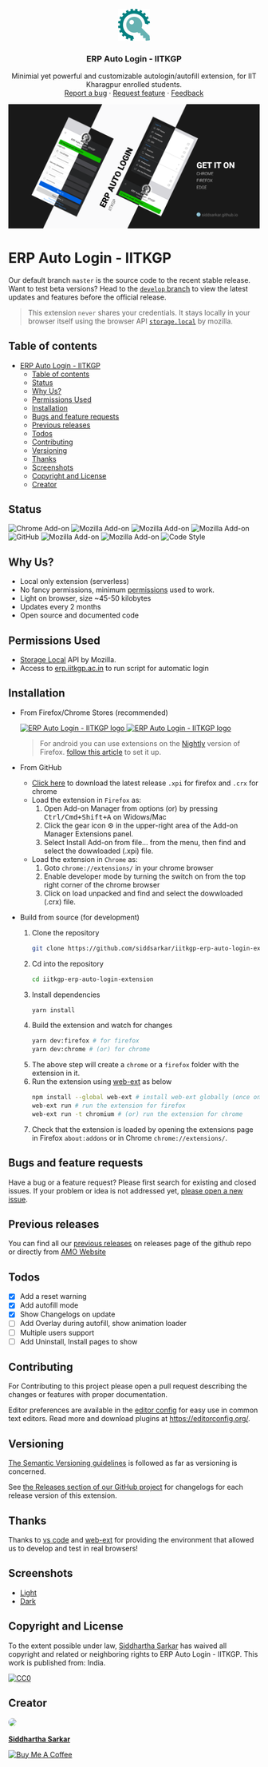 <p align="center">
  <a href="https://addons.mozilla.org/en-US/firefox/addon/erp-auto-login-iitkgp/">
    <img src="./src/assets/images/ext_icon.png" alt="ERP Auto Login - IITKGP logo" width="64" height="64">
  </a>
</p>

<h3 align="center">ERP Auto Login - IITKGP</h3>

<p align="center">
  Minimial yet powerful and customizable autologin/autofill extension, for IIT Kharagpur enrolled students.
  <br>
  <a href="https://github.com/siddsarkar/iitkgp-erp-auto-login-extension/issues/new">Report a bug</a>
  ·
  <a href="https://github.com/siddsarkar/iitkgp-erp-auto-login-extension/issues/new">Request feature</a>
  ·
  <a href="https://addons.mozilla.org/en-US/firefox/addon/erp-auto-login-iitkgp/reviews">Feedback</a>
</p>

![Cover](/screenshots/cover.png)

# ERP Auto Login - IITKGP

Our default branch `master` is the source code to the recent stable release. Want to test beta versions? Head to the [`develop` branch](https://github.com/siddsarkar/iitkgp-erp-auto-login-extension/tree/develop) to view the latest updates and features before the official release.

> This extension `never` shares your credentials. It stays locally in your browser itself using the browser API [`storage.local`](https://developer.mozilla.org/en-US/Add-ons/WebExtensions/API/storage/local) by mozilla.

## Table of contents

-   [ERP Auto Login - IITKGP](#erp-auto-login---iitkgp)
    -   [Table of contents](#table-of-contents)
    -   [Status](#status)
    -   [Why Us?](#why-us)
    -   [Permissions Used](#permissions-used)
    -   [Installation](#installation)
    -   [Bugs and feature requests](#bugs-and-feature-requests)
    -   [Previous releases](#previous-releases)
    -   [Todos](#todos)
    -   [Contributing](#contributing)
    -   [Versioning](#versioning)
    -   [Thanks](#thanks)
    -   [Screenshots](#screenshots)
    -   [Copyright and License](#copyright-and-license)
    -   [Creator](#creator)

## Status

![Chrome Add-on](https://img.shields.io/chrome-web-store/users/hianmedhblomknonbbmalncjjffdligl?label=chrome-users)
![Mozilla Add-on](https://img.shields.io/amo/v/%7Bfa21e38a-41b3-4891-8f6b-8ba837e2df65%7D)
![Mozilla Add-on](https://img.shields.io/amo/users/%7Bfa21e38a-41b3-4891-8f6b-8ba837e2df65%7D?label=mozilla-users)
![Mozilla Add-on](https://img.shields.io/amo/dw/%7Bfa21e38a-41b3-4891-8f6b-8ba837e2df65%7D)
![GitHub](https://img.shields.io/github/license/siddsarkar/iitkgp-erp-auto-login-extension)
![Mozilla Add-on](https://img.shields.io/amo/rating/%7Bfa21e38a-41b3-4891-8f6b-8ba837e2df65%7D)
![Mozilla Add-on](https://img.shields.io/amo/stars/%7Bfa21e38a-41b3-4891-8f6b-8ba837e2df65%7D)
![Code Style](https://img.shields.io/badge/code%20style-prettier-ff69b4)

## Why Us?

-   Local only extension (serverless)
-   No fancy permissions, minimum [permissions](#permissions-used) used to work.
-   Light on browser, size ~45-50 kilobytes
-   Updates every 2 months
-   Open source and documented code

## Permissions Used

-   [Storage Local](https://developer.mozilla.org/en-US/Add-ons/WebExtensions/API/storage/local) API by Mozilla.
-   Access to [erp.iitkgp.ac.in](https://erp.iitkgp.ac.in) to run script for automatic login

## Installation

-   From Firefox/Chrome Stores (recommended)
    <p align="left">
        <a href="https://addons.mozilla.org/en-US/firefox/addon/erp-auto-login-iitkgp/">
            <img src="https://blog.mozilla.org/addons/files/2020/04/get-the-addon-fx-apr-2020.svg" alt="ERP Auto Login - IITKGP logo" height="58">
        </a>
        <a href="https://chrome.google.com/webstore/detail/erp-auto-login-iitkgp/hianmedhblomknonbbmalncjjffdligl">
            <img src="https://storage.googleapis.com/web-dev-uploads/image/WlD8wC6g8khYWPJUsQceQkhXSlv1/UV4C4ybeBTsZt43U4xis.png" alt="ERP Auto Login - IITKGP logo">
        </a>
    </p>

    > For android you can use extensions on the [Nightly](https://play.google.com/store/apps/details?id=org.mozilla.fenix&hl=en&gl=US) version of Firefox. [follow this article](https://blog.mozilla.org/addons/2020/09/29/expanded-extension-support-in-firefox-for-android-nightly/) to set it up.

-   From GitHub

    -   [Click here](https://github.com/siddsarkar/iitkgp-erp-auto-login-extension/releases) to download the latest release `.xpi` for firefox and `.crx` for chrome
    -   Load the extension in `Firefox` as:
        1. Open Add-on Manager from options (or) by pressing <kbd>Ctrl/Cmd+Shift+A</kbd> on Widows/Mac
        2. Click the gear icon ⚙️ in the upper-right area of the Add-on Manager Extensions panel.
        3. Select Install Add-on from file... from the menu, then find and select the dowwloaded (.xpi) file.
    -   Load the extension in `Chrome` as:
        1. Goto `chrome://extensions/` in your chrome browser
        2. Enable developer mode by turning the switch on from the top right corner of the chrome browser
        3. Click on load unpacked and find and select the dowwloaded (.crx) file.

-   Build from source (for development)

    1. Clone the repository
        ```bash
        git clone https://github.com/siddsarkar/iitkgp-erp-auto-login-extension.git
        ```
    2. Cd into the repository
        ```bash
        cd iitkgp-erp-auto-login-extension
        ```
    3. Install dependencies
        ```bash
        yarn install
        ```
    4. Build the extension and watch for changes
        ```bash
        yarn dev:firefox # for firefox
        yarn dev:chrome # (or) for chrome
        ```
    5. The above step will create a `chrome` or a `firefox` folder with the extension in it.
    6. Run the extension using [web-ext](https://extensionworkshop.com/documentation/develop/getting-started-with-web-ext/) as below
        ```bash
        npm install --global web-ext # install web-ext globally (once only)
        web-ext run # run the extension for firefox
        web-ext run -t chromium # (or) run the extension for chrome
        ```
    7. Check that the extension is loaded by opening the extensions page in Firefox `about:addons` or in Chrome `chrome://extensions/`.

## Bugs and feature requests

Have a bug or a feature request? Please first search for existing and closed issues. If your problem or idea is not addressed yet, [please open a new issue](https://github.com/siddsarkar/iitkgp-erp-auto-login-extension/issues/new).

## Previous releases

You can find all our [previous releases](https://github.com/siddsarkar/iitkgp-erp-auto-login-extension/releases) on releases page of the github repo or directly from [AMO Website](https://addons.mozilla.org/en-US/firefox/addon/erp-auto-login-iitkgp/versions/)

## Todos

-   [x] Add a reset warning
-   [x] Add autofill mode
-   [x] Show Changelogs on update
-   [ ] Add Overlay during autofill, show animation loader
-   [ ] Multiple users support
-   [ ] Add Uninstall, Install pages to show

## Contributing

For Contributing to this project please open a pull request describing the changes or features with proper documentation.

Editor preferences are available in the [editor config](https://github.com/siddsarkar/iitkgp-erp-auto-login-extension/blob/master/.editorconfig) for easy use in common text editors. Read more and download plugins at <https://editorconfig.org/>.

## Versioning

[The Semantic Versioning guidelines](https://semver.org/) is followed as far as versioning is concerned.

See [the Releases section of our GitHub project](https://github.com/siddsarkar/iitkgp-erp-auto-login-extension/releases) for changelogs for each release version of this extension.

## Thanks

Thanks to [vs code](https://code.visualstudio.com/) and [web-ext](https://www.npmjs.com/package/web-ext) for providing the environment that allowed us to develop and test in real browsers!

## Screenshots

-   [Light](/screenshots/v4_light.png)
-   [Dark](/screenshots/v4_dark.png)

## Copyright and License

To the extent possible under law, [Siddhartha Sarkar](https://github.com/siddsarkar/iitkgp-erp-auto-login-extension) has waived all copyright and related or neighboring rights to ERP Auto Login - IITKGP. This work is published from: India.

[![CC0](https://mirrors.creativecommons.org/presskit/buttons/88x31/svg/cc-zero.svg)](http://creativecommons.org/publicdomain/zero/1.0/)

## Creator

<img src="https://siddsarkar.github.io/assets/images/profile.jpg" style="height: 60px !important; border-radius: 50%;">

[**Siddhartha Sarkar**](https://siddsarkar.github.io)

[![Buy Me A Coffee](https://img.shields.io/badge/%E2%98%95-buymeacofee-yellow)](https://www.buymeacoffee.com/siddsarkar)
